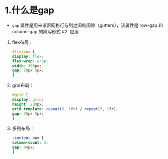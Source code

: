 # 1.什么是gap
* ```gap``` 属性是用来设置网格行与列之间的间隙（gutters），该属性是 row-gap 和 column-gap 的简写形式
#2. 应用
1. flex布局：
   ```css
   #flexbox {
   display: flex;
   flex-wrap: wrap;
   width: 300px;
   gap: 20px 5px;
   }
   ```
2. grid布局：
   ```css
   #grid {
   display: grid;
   height: 200px;
   grid-template: repeat(3, 1fr) / repeat(3, 1fr);
   gap: 20px 5px;
   }
   ```
3. 多列布局：
   ```css
   .content-box {
   column-count: 3;
   gap: 40px;
   }
   ```
